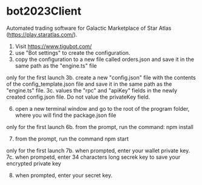 # bot2023Client

Automated trading software for Galactic Marketplace of Star Atlas (https://play.staratlas.com/).

1. Visit https://www.tigubot.com/
2. use "Bot settings" to create the configuration.
3. copy the configuration to a new file called orders.json and save it in the same path as the "engine.ts" file

only for the first launch
3b. create a new "config.json" file with the contents of the config_template.json file and save it in the same path as the "engine.ts" file. 
3c. values the "rpc" and "apiKey" fields in the newly created config.json file. Do not value the privateKey field.

6. open a new terminal window and go to the root of the program folder, where you will find the package.json file

only for the first launch
6b. from the prompt, run the command: npm install

7. from the prompt, run the command npm start

only for the first launch
7b. when prompted, enter your wallet private key.
7c. when prompetd, enter 34 characters long secrek key to save your encrypted private key

8. when prompted, enter your secret key.
